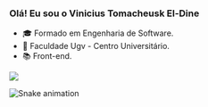 ### Olá! Eu sou o Vinicius Tomacheusk El-Dine

- 🎓 Formado em Engenharia de Software.
- 🏫 Faculdade Ugv - Centro Universitário.
- 📚 Front-end.

<div>
  <a href="https://www.linkedin.com/in/vinicius-tomacheusk-el-dine-365996231/" target="_blank"><img src="https://img.shields.io/badge/LinkedIn-0077B5?style=for-the-badge&logo=linkedin&logoColor=white" target="_blank"></a>
  
![Snake animation](https://github.com/ViniciusEl-Dine/ViniciusEl-Dine/blob/output/github-contribution-grid-snake.svg)
  
</div>
